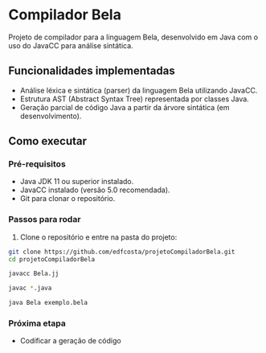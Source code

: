 # Compilador Bela

Projeto de compilador para a linguagem Bela, desenvolvido em Java com o uso do JavaCC para análise sintática.

## Funcionalidades implementadas

- Análise léxica e sintática (parser) da linguagem Bela utilizando JavaCC.
- Estrutura AST (Abstract Syntax Tree) representada por classes Java.
- Geração parcial de código Java a partir da árvore sintática (em desenvolvimento).

## Como executar

### Pré-requisitos

- Java JDK 11 ou superior instalado.
- JavaCC instalado (versão 5.0 recomendada).
- Git para clonar o repositório.

### Passos para rodar

1. Clone o repositório e entre na pasta do projeto:

```bash
git clone https://github.com/edfcosta/projetoCompiladorBela.git
cd projetoCompiladorBela

javacc Bela.jj

javac *.java

java Bela exemplo.bela
```

### Próxima etapa
- Codificar a geração de código


